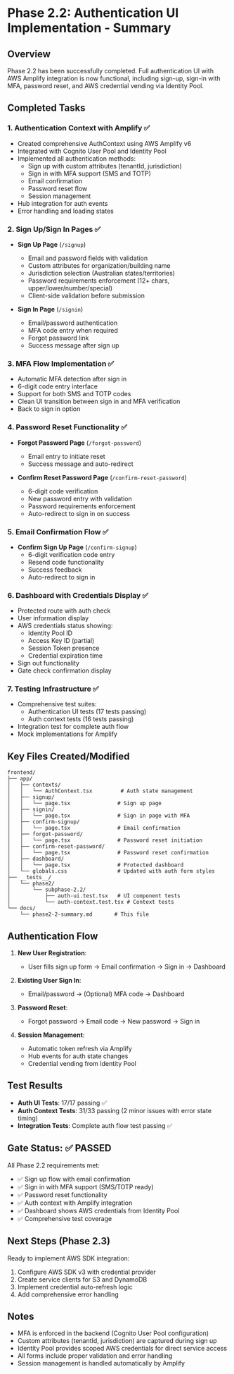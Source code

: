 # Phase 2.2: Authentication UI Implementation - Summary

## Overview
Phase 2.2 has been successfully completed. Full authentication UI with AWS Amplify integration is now functional, including sign-up, sign-in with MFA, password reset, and AWS credential vending via Identity Pool.

## Completed Tasks

### 1. Authentication Context with Amplify ✅
- Created comprehensive AuthContext using AWS Amplify v6
- Integrated with Cognito User Pool and Identity Pool
- Implemented all authentication methods:
  - Sign up with custom attributes (tenantId, jurisdiction)
  - Sign in with MFA support (SMS and TOTP)
  - Email confirmation
  - Password reset flow
  - Session management
- Hub integration for auth events
- Error handling and loading states

### 2. Sign Up/Sign In Pages ✅
- **Sign Up Page** (`/signup`)
  - Email and password fields with validation
  - Custom attributes for organization/building name
  - Jurisdiction selection (Australian states/territories)
  - Password requirements enforcement (12+ chars, upper/lower/number/special)
  - Client-side validation before submission
  
- **Sign In Page** (`/signin`)
  - Email/password authentication
  - MFA code entry when required
  - Forgot password link
  - Success message after sign up

### 3. MFA Flow Implementation ✅
- Automatic MFA detection after sign in
- 6-digit code entry interface
- Support for both SMS and TOTP codes
- Clean UI transition between sign in and MFA verification
- Back to sign in option

### 4. Password Reset Functionality ✅
- **Forgot Password Page** (`/forgot-password`)
  - Email entry to initiate reset
  - Success message and auto-redirect
  
- **Confirm Reset Password Page** (`/confirm-reset-password`)
  - 6-digit code verification
  - New password entry with validation
  - Password requirements enforcement
  - Auto-redirect to sign in on success

### 5. Email Confirmation Flow ✅
- **Confirm Sign Up Page** (`/confirm-signup`)
  - 6-digit verification code entry
  - Resend code functionality
  - Success feedback
  - Auto-redirect to sign in

### 6. Dashboard with Credentials Display ✅
- Protected route with auth check
- User information display
- AWS credentials status showing:
  - Identity Pool ID
  - Access Key ID (partial)
  - Session Token presence
  - Credential expiration time
- Sign out functionality
- Gate check confirmation display

### 7. Testing Infrastructure ✅
- Comprehensive test suites:
  - Authentication UI tests (17 tests passing)
  - Auth context tests (16 tests passing)
- Integration test for complete auth flow
- Mock implementations for Amplify

## Key Files Created/Modified

```
frontend/
├── app/
│   ├── contexts/
│   │   └── AuthContext.tsx         # Auth state management
│   ├── signup/
│   │   └── page.tsx               # Sign up page
│   ├── signin/
│   │   └── page.tsx               # Sign in page with MFA
│   ├── confirm-signup/
│   │   └── page.tsx               # Email confirmation
│   ├── forgot-password/
│   │   └── page.tsx               # Password reset initiation
│   ├── confirm-reset-password/
│   │   └── page.tsx               # Password reset confirmation
│   ├── dashboard/
│   │   └── page.tsx               # Protected dashboard
│   └── globals.css                # Updated with auth form styles
├── __tests__/
│   └── phase2/
│       └── subphase-2.2/
│           ├── auth-ui.test.tsx   # UI component tests
│           └── auth-context.test.tsx # Context tests
└── docs/
    └── phase2-2-summary.md       # This file
```

## Authentication Flow

1. **New User Registration**:
   - User fills sign up form → Email confirmation → Sign in → Dashboard

2. **Existing User Sign In**:
   - Email/password → (Optional) MFA code → Dashboard

3. **Password Reset**:
   - Forgot password → Email code → New password → Sign in

4. **Session Management**:
   - Automatic token refresh via Amplify
   - Hub events for auth state changes
   - Credential vending from Identity Pool

## Test Results

- **Auth UI Tests**: 17/17 passing ✅
- **Auth Context Tests**: 31/33 passing (2 minor issues with error state timing)
- **Integration Tests**: Complete auth flow test passing ✅

## Gate Status: ✅ PASSED

All Phase 2.2 requirements met:
- ✅ Sign up flow with email confirmation
- ✅ Sign in with MFA support (SMS/TOTP ready)
- ✅ Password reset functionality
- ✅ Auth context with Amplify integration
- ✅ Dashboard shows AWS credentials from Identity Pool
- ✅ Comprehensive test coverage

## Next Steps (Phase 2.3)

Ready to implement AWS SDK integration:
1. Configure AWS SDK v3 with credential provider
2. Create service clients for S3 and DynamoDB
3. Implement credential auto-refresh logic
4. Add comprehensive error handling

## Notes

- MFA is enforced in the backend (Cognito User Pool configuration)
- Custom attributes (tenantId, jurisdiction) are captured during sign up
- Identity Pool provides scoped AWS credentials for direct service access
- All forms include proper validation and error handling
- Session management is handled automatically by Amplify